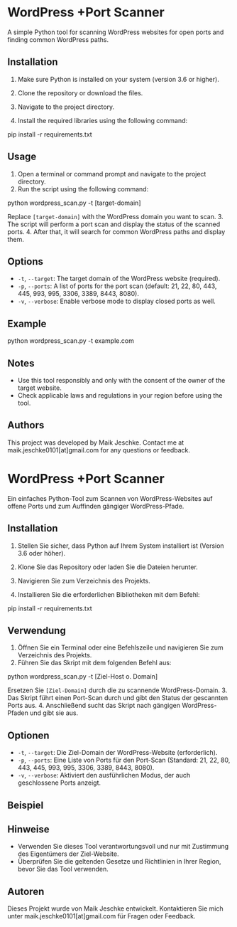 # WordPress +Port Scanner

A simple Python tool for scanning WordPress websites for open ports and finding common WordPress paths.

## Installation

1. Make sure Python is installed on your system (version 3.6 or higher).
2. Clone the repository or download the files.
3. Navigate to the project directory.

4. Install the required libraries using the following command:

pip install -r requirements.txt

## Usage

1. Open a terminal or command prompt and navigate to the project directory.
2. Run the script using the following command:

python wordpress_scan.py -t [target-domain]

Replace `[target-domain]` with the WordPress domain you want to scan.
3. The script will perform a port scan and display the status of the scanned ports.
4. After that, it will search for common WordPress paths and display them.

## Options

- `-t`, `--target`: The target domain of the WordPress website (required).
- `-p`, `--ports`: A list of ports for the port scan (default: 21, 22, 80, 443, 445, 993, 995, 3306, 3389, 8443, 8080).
- `-v`, `--verbose`: Enable verbose mode to display closed ports as well.

## Example

python wordpress_scan.py -t example.com

## Notes

- Use this tool responsibly and only with the consent of the owner of the target website.
- Check applicable laws and regulations in your region before using the tool.

## Authors

This project was developed by Maik Jeschke. Contact me at maik.jeschke0101[at]gmail.com for any questions or feedback.


# WordPress +Port Scanner

Ein einfaches Python-Tool zum Scannen von WordPress-Websites auf offene Ports und zum Auffinden gängiger WordPress-Pfade.

## Installation

1. Stellen Sie sicher, dass Python auf Ihrem System installiert ist (Version 3.6 oder höher).
2. Klone Sie das Repository oder laden Sie die Dateien herunter.
3. Navigieren Sie zum Verzeichnis des Projekts.

4. Installieren Sie die erforderlichen Bibliotheken mit dem Befehl:

pip install -r requirements.txt

## Verwendung

1. Öffnen Sie ein Terminal oder eine Befehlszeile und navigieren Sie zum Verzeichnis des Projekts.
2. Führen Sie das Skript mit dem folgenden Befehl aus:

python wordpress_scan.py -t [Ziel-Host o. Domain]

Ersetzen Sie `[Ziel-Domain]` durch die zu scannende WordPress-Domain.
3. Das Skript führt einen Port-Scan durch und gibt den Status der gescannten Ports aus.
4. Anschließend sucht das Skript nach gängigen WordPress-Pfaden und gibt sie aus.

## Optionen

- `-t`, `--target`: Die Ziel-Domain der WordPress-Website (erforderlich).
- `-p`, `--ports`: Eine Liste von Ports für den Port-Scan (Standard: 21, 22, 80, 443, 445, 993, 995, 3306, 3389, 8443, 8080).
- `-v`, `--verbose`: Aktiviert den ausführlichen Modus, der auch geschlossene Ports anzeigt.

## Beispiel

## Hinweise

- Verwenden Sie dieses Tool verantwortungsvoll und nur mit Zustimmung des Eigentümers der Ziel-Website.
- Überprüfen Sie die geltenden Gesetze und Richtlinien in Ihrer Region, bevor Sie das Tool verwenden.

## Autoren

Dieses Projekt wurde von Maik Jeschke entwickelt. Kontaktieren Sie mich unter maik.jeschke0101[at]gmail.com für Fragen oder Feedback.





